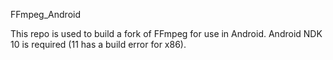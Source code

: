 FFmpeg_Android

  This repo is used to build a fork of FFmpeg for use in Android.  Android NDK 10 is required (11 has a build error for x86). 
